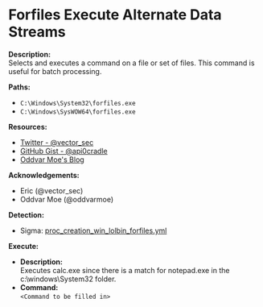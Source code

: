 # Forfiles Execute Alternate Data Streams

**Description:**  
Selects and executes a command on a file or set of files. This command is useful for batch processing.

**Paths:**  
- `C:\Windows\System32\forfiles.exe`  
- `C:\Windows\SysWOW64\forfiles.exe`  

**Resources:**  
- [Twitter - @vector_sec](https://twitter.com/vector_sec/status/896049052642533376)
- [GitHub Gist - @api0cradle](https://gist.github.com/api0cradle/cdd2d0d0ec9abb686f0e89306e277b8f)
- [Oddvar Moe's Blog](https://oddvar.moe/2018/01/14/putting-data-in-alternate-data-streams-and-how-to-execute-it/)

**Acknowledgements:**  
- Eric (@vector_sec)
- Oddvar Moe (@oddvarmoe)

**Detection:**  
- Sigma: [proc_creation_win_lolbin_forfiles.yml](https://github.com/SigmaHQ/sigma/blob/main/rules/windows/process_creation/win_lolbin_forfiles.yml)

**Execute:**

- **Description:**  
  Executes calc.exe since there is a match for notepad.exe in the c:\windows\System32 folder.
- **Command:**  
  `<Command to be filled in>`
